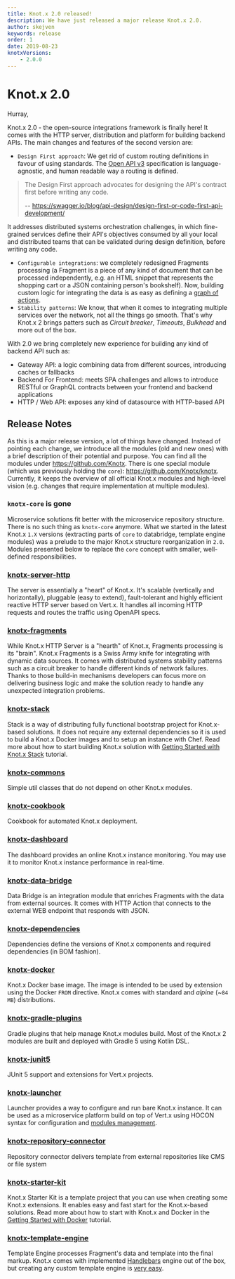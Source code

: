 ```yaml
---
title: Knot.x 2.0 released!
description: We have just released a major release Knot.x 2.0.
author: skejven
keywords: release
order: 1
date: 2019-08-23
knotxVersions:
    - 2.0.0
---
```

# Knot.x 2.0
Hurray,

Knot.x 2.0 - the open-source integrations framework is finally here!
It comes with the HTTP server, distribution and platform for building backend APIs.
The main changes and features of the second version are:

- `Design First approach`: We get rid of custom routing definitions in favour of using standards. The [Open API v3](https://github.com/OAI/OpenAPI-Specification/blob/master/versions/3.0.2.md) specification is language-agnostic, and human readable way a routing is defined.
> The Design First approach advocates for designing the API's contract first before writing any code.
>
> -- https://swagger.io/blog/api-design/design-first-or-code-first-api-development/

  It addresses distributed systems orchestration challenges, in which fine-grained services define their API's objectives consumed by all your local and distributed teams that can be validated during design definition, before writing any code.
- `Configurable integrations`: we completely redesigned Fragments processing (a Fragment is a piece of any kind of document that can be processed independently, e.g. an HTML snippet that represents the shopping cart or a JSON containing person's bookshelf). Now, building custom
logic for integrating the data is as easy as defining a [graph of actions](https://github.com/Knotx/knotx-fragments#how-does-it-work).
- `Stability patterns`: We know, that when it comes to integrating multiple services over the network, not all the things go smooth. That's why Knot.x 2 brings patters such as *Circuit breaker*, *Timeouts*, *Bulkhead* and more out of the box.

With 2.0 we bring completely new experience for building any kind of backend API such as:
- Gateway API: a logic combining data from different sources, introducing caches or fallbacks
- Backend For Frontend: meets SPA challenges and allows to introduce RESTful or GraphQL contracts between your frontend and backend applications
- HTTP / Web API: exposes any kind of datasource with HTTP-based API

## Release Notes
As this is a major release version, a lot of things have changed. Instead of pointing each change,
we introduce all the modules (old and new ones) with a brief description of their potential and purpose.
You can find all the modules under https://github.com/Knotx. There is one special module (which was previously holding the `core`): https://github.com/Knotx/knotx. Currently, it keeps the overview of all official Knot.x modules and high-level vision
(e.g. changes that require implementation at multiple modules).

### `knotx-core` is gone
Microservice solutions fit better with the microservice repository structure. There is no such thing as `knotx-core` anymore. What we started in the latest Knot.x `1.X` versions
(extracting parts of `core` to databridge, template engine modules) was a prelude
to the major Knot.x structure reorganization in `2.0`. Modules presented below
to replace the `core` concept with smaller, well-defined responsibilities.

### [knotx-server-http](https://github.com/Knotx/knotx-server-http)
The server is essentially a "heart" of Knot.x. It's scalable (vertically and horizontally), pluggable (easy to extend), fault-tolerant and highly efficient reactive HTTP server based on Vert.x.
It handles all incoming HTTP requests and routes the traffic using OpenAPI specs.

### [knotx-fragments](https://github.com/Knotxknotx-fragments)
While Knot.x HTTP Server is a "hearth" of Knot.x, Fragments processing is its "brain".
Knot.x Fragments is a Swiss Army knife for integrating with dynamic data sources. It comes with distributed systems stability patterns such as a circuit breaker to handle different kinds of network failures. Thanks to those build-in mechanisms developers can focus more on delivering business logic and make the solution ready to handle any unexpected integration problems.

### [knotx-stack](https://github.com/Knotxknotx-stack)
Stack is a way of distributing fully functional bootstrap project for Knot.x-based solutions.
It does not require any external dependencies so it is used to build a Knot.x Docker images and
to setup an instance with Chef. Read more about how to start building Knot.x solution with [Getting Started with Knot.x Stack](http://knotx.io/tutorials/getting-started-with-knotx-stack/) tutorial.

### [knotx-commons](https://github.com/Knotxknotx-commons)
Simple util classes that do not depend on other Knot.x modules.

### [knotx-cookbook](https://github.com/Knotxknotx-cookbook)
Cookbook for automated Knot.x deployment.

### [knotx-dashboard](https://github.com/Knotxknotx-dashboard)
The dashboard provides an online Knot.x instance monitoring. You may use it to monitor Knot.x
instance performance in real-time.

### [knotx-data-bridge](https://github.com/Knotxknotx-data-bridge)
Data Bridge is an integration module that enriches Fragments with the data from external sources.
It comes with HTTP Action that connects to the external WEB endpoint that responds with JSON.

### [knotx-dependencies](https://github.com/Knotxknotx-dependencies)
Dependencies define the versions of Knot.x components and required dependencies (in BOM fashion).

### [knotx-docker](https://github.com/Knotxknotx-docker)
Knot.x Docker base image. The image is intended to be used by extension using the Docker `FROM` directive. Knot.x comes with standard and *alpine* (~`84 MB`) distributions.

### [knotx-gradle-plugins](https://github.com/Knotxknotx-gradle-plugins)
Gradle plugins that help manage Knot.x modules build. Most of the Knot.x 2 modules
are built and deployed with Gradle 5 using Kotlin DSL.

### [knotx-junit5](https://github.com/Knotxknotx-junit5)
JUnit 5 support and extensions for Vert.x projects.

### [knotx-launcher](https://github.com/Knotxknotx-launcher)
Launcher provides a way to configure and run bare Knot.x instance. It can be used
as a microservice platform build on top of Vert.x using HOCON syntax for configuration
and [modules management](https://github.com/Knotx/knotx-launcher#modules-configuration).

### [knotx-repository-connector](https://github.com/Knotxknotx-repository-connector)
Repository connector delivers template from external repositories like CMS or file system

### [knotx-starter-kit](https://github.com/Knotxknotx-starter-kit)
Knot.x Starter Kit is a template project that you can use when creating some Knot.x extensions.
It enables easy and fast start for the Knot.x-based solutions.
Read more about how to start with Knot.x and Docker in the [Getting Started with Docker](http://knotx.io/tutorials/getting-started-with-docker/) tutorial.

### [knotx-template-engine](https://github.com/Knotxknotx-template-engine)
Template Engine processes Fragment's data and template into the final markup. Knot.x
comes with implemented [Handlebars](http://handlebarsjs.com/) engine out of the box,
but creating any custom template engine is [very easy](https://github.com/Knotx/knotx-template-engine#how-to-create-a-custom-template-engine-strategy).
